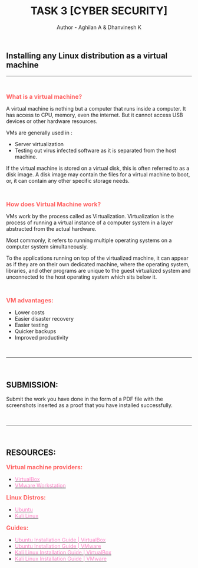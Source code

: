 ﻿---
title: TASK 3 [CYBER SECURITY]
author: Author
    - Aghilan A & Dhanvinesh K
---

## Installing any Linux distribution as a virtual machine
<hr>
<br>

<b><span style="color: #FF6363; font-size: 1rem;">What is a virtual machine?</b>

A virtual machine is nothing but a computer that runs inside a computer. It has access to CPU, memory, even the internet. But it cannot access USB devices or other hardware resources.

VMs are generally used in :

- Server virtualization
- Testing out virus infected software as it is separated from the host machine.



If the virtual machine is stored on a virtual disk, this is often referred to as a disk image. A disk image may contain the files for a virtual machine to boot, or, it can contain any other specific storage needs.

<br>

<b><span style="color: #FF6363; font-size: 1rem;">How does Virtual Machine work?</b>

VMs work by the process called as Virtualization.  Virtualization is the process of running a virtual instance of a computer system in a layer abstracted from the actual hardware.

Most commonly, it refers to running multiple operating systems on a computer system simultaneously.

To the applications running on top of the virtualized machine, it can appear as if they are on their own dedicated machine, where the operating system, libraries, and other programs are unique to the guest virtualized system and unconnected to the host operating system which sits below it.

<br>

<b><span style="color: #FF6363; font-size: 1rem;">VM advantages:</b>

- Lower costs
- Easier disaster recovery
- Easier testing
- Quicker backups
- Improved productivity

<br>
<hr>
<br>

## SUBMISSION:
Submit the work you have done in the form of a PDF file with the screenshots inserted as a proof that you have installed successfully.

<br>
<hr>
<br>

## RESOURCES:

<b><span style="color: #FF6363; font-size: 1rem;">Virtual machine providers:</b>

- [<span style="color: #FE83C6">VirtualBox](https://download.virtualbox.org/virtualbox/6.1.32/VirtualBox-6.1.32-149290-Win.exe) 
- [<span style="color: #FE83C6">VMware Workstation](https://www.vmware.com/go/getworkstation-win)

<b><span style="color: #FF6363; font-size: 1rem;">Linux Distros:</b>

- [<span style="color: #FE83C6">Ubuntu](https:\ubuntu.com\download\desktop\thank-you?version=20.04.3&architecture=amd64)
- [<span style="color: #FE83C6">Kali Linux](https://www.kali.org/get-kali/)

<b><span style="color: #FF6363; font-size: 1rem;">Guides:</b>

- [<span style="color: #FE83C6">Ubuntu Installation Guide | VirtualBox](https://www.youtube.com/watch?v=x5MhydijWmc)
- [<span style="color: #FE83C6">Ubuntu Installation Guide | VMware](https://www.makeuseof.com/tag/install-linux-windows-vmware-virtual-machine/)
- [<span style="color: #FE83C6">Kali Linux Installation Guide | VirtualBox](https://www.youtube.com/watch?v=FVmWMogGX4Q)
- [<span style="color: #FE83C6">Kali Linux Installation Guide | VMware](https://www.shaileshjha.com/how-to-install-kali-linux-in-vmware-player-vmware-tools/)

<br>
<br>